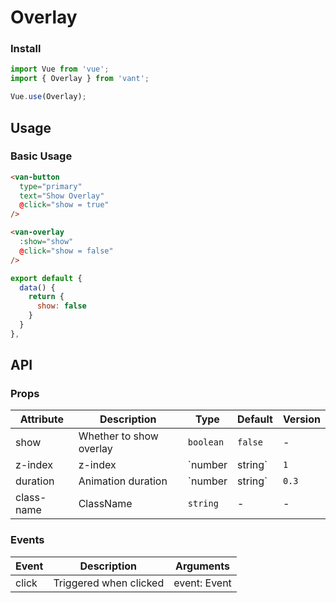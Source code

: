 # Overlay

### Install

``` javascript
import Vue from 'vue';
import { Overlay } from 'vant';

Vue.use(Overlay);
```

## Usage

### Basic Usage

```html
<van-button
  type="primary"
  text="Show Overlay"
  @click="show = true"
/>

<van-overlay
  :show="show"
  @click="show = false"
/>
```

```js
export default {
  data() {
    return {
      show: false
    }
  }
},
```

## API

### Props

| Attribute | Description | Type | Default | Version |
|------|------|------|------|------|
| show | Whether to show overlay | `boolean` | `false` | - |
| z-index | z-index | `number | string` | `1` | - |
| duration | Animation duration | `number | string` | `0.3` | - |
| class-name | ClassName | `string` | - | - |

### Events

| Event | Description | Arguments |
|------|------|------|
| click | Triggered when clicked | event: Event |
